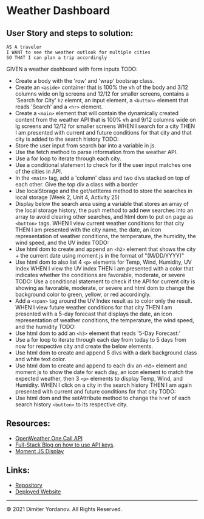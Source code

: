 # Weather Dashboard

## User Story and steps to solution:

```
AS A traveler
I WANT to see the weather outlook for multiple cities
SO THAT I can plan a trip accordingly
```

GIVEN a weather dashboard with form inputs
TODO:
* Create a body with the 'row' and 'wrap' bootsrap class.
* Create an `<aside>` container that is 100% the vh of the body and 3/12 columns wide on lg screens and 12/12 for smaller screens, contains a 'Search for City' `h2` elemnt, an input element, a `<button>` element that reads 'Search' and a `<hr>` element.
* Create a `<main>` element that will contain the dynamically created content from the weather API that is 100% vh and 9/12 columns wide on lg screens and 12/12 for smaller screens
WHEN I search for a city
THEN I am presented with current and future conditions for that city and that city is added to the search history
TODO:
* Store the user input from search bar into a variable in js.
* Use the fetch method to parse information from the weather API.
* Use a for loop to iterate through each city.
* Use a conditional statement to check for if the user input matches one of the cities in API.
* In the `<main>` tag, add a 'column' class and two divs stacked on top of each other. Give the top div a class with a border
* Use localStorage and the get/setItems method to store the searches in local storage (Week 2, Unit 4, Activity 25)
* Display below the search area using a variable that stores an array of the local storage history, the push method to add new searches into an array to avoid clearing other searches, and html dom to put on page as `<button>` tags.
WHEN I view current weather conditions for that city
THEN I am presented with the city name, the date, an icon representation of weather conditions, the temperature, the humidity, the wind speed, and the UV index
TODO:
* Use html dom to create and append an `<h2>` element that shows the city + the current date using moment js in the format of "(M/DD/YYYY)"
* Use html dom to also list 4 `<p>` elements for Temp, Wind, Humidity, UV Index
WHEN I view the UV index
THEN I am presented with a color that indicates whether the conditions are favorable, moderate, or severe
TODO: Use a conditional statement to check if the API for current city is showing as favorable, moderate, or severe and html dom to change the background color to green, yellow, or red accordingly.
* Add a `<span>` tag around the UV Index result as to color only the result.
WHEN I view future weather conditions for that city
THEN I am presented with a 5-day forecast that displays the date, an icon representation of weather conditions, the temperature, the wind speed, and the humidity
TODO:
* Use html dom to add an `<h3>` element that reads '5-Day Forecast:'
* Use a for loop to iterate through each day from today to 5 days from now for respective city and create the below elements.
* Use html dom to create and append 5 divs with a dark background class and white text color.
* Use html dom to create and append to each div an `<h5>` element and moment js to show the date for each day, an icon element to match the expected weather, then 3 `<p>` elements to display Temp, Wind, and Humidity.
WHEN I click on a city in the search history
THEN I am again presented with current and future conditions for that city
TODO:
* Use html dom and the setAttribute method to change the `href` of each search history `<button>` to its respective city.

## Resources:

* [OpenWeather One Call API](https://openweathermap.org/api/one-call-api)
* [Full-Stack Blog on how to use API keys](https://coding-boot-camp.github.io/full-stack/apis/how-to-use-api-keys).
* [Moment JS Display](https://momentjs.com/docs/#/displaying/)


## Links:

* [Repository]()
* [Deployed Website]()
- - -
© 2021 Dimiter Yordanov. All Rights Reserved.
